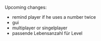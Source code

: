 Upcoming changes:

* remind player if he uses a number twice
* gui
* multiplayer or singelplayer
* passende Lebensanzahl für Level
